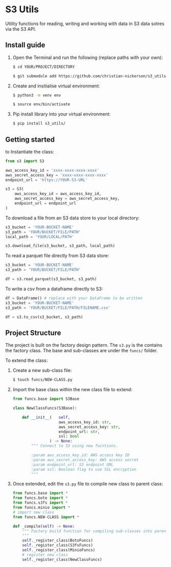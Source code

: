 # S3 Utils
Utility functions for reading, writing and working with data in S3 data sotres via the S3 API.

## Install guide
1. Open the Terminal and run the following (replace paths with your own):
    ``` bash
    $ cd YOUR/PROJECT/DIRECTORY

    $ git submodule add https://github.com/christian-nickerson/s3_utils s3_utils
    ```

2. Create and insitialise virtual environment:
    ``` bash
    $ python3 -m venv env

    $ source env/bin/activate
    ```

3. Pip install library into your virtual environment:
    ``` bash
    $ pip install s3_utils/
    ```

## Getting started

to Instantiate the class:
``` python
from s3 import S3

aws_access_key_id = 'xxxx-xxxx-xxxx-xxxx'
aws_secret_access_key = 'xxxx-xxxx-xxxx-xxxx'
endpoint_url = 'https://YOUR-S3-URL'

s3 = S3(   
    aws_access_key_id = aws_access_key_id,
    aws_secret_access_key = aws_secret_access_key,
    endpoint_url = endpoint_url
)
``` 

To download a file from an S3 data store to your local directory:
``` python
s3_bucket = 'YOUR-BUCKET-NAME'
s3_path = 'YOUR/BUCKET/FILE/PATH'
local_path = 'YOUR/LOCAL/PATH'

s3.download_file(s3_bucket, s3_path, local_path)
```

To read a parquet file directly from S3 data store:
``` python
s3_bucket = 'YOUR-BUCKET-NAME'
s3_path = 'YOUR/BUCKET/FILE/PATH'

df = s3.read_parquet(s3_bucket, s3_path)
```

To write a csv from a dataframe directly to S3:
``` python
df = DataFrame() # replace with your DataFrame to be written
s3_bucket = 'YOUR-BUCKET-NAME'
s3_path = 'YOUR/BUCKET/FILE/PATH/FILENAME.csv'

df = s3.to_csv(s3_bucket, s3_path)
```

## Project Structure
The project is built on the factory design pattern. The ```s3.py``` is the contains the factory class. The base and sub-classes are under the ```funcs/``` folder.

To extend the class:

1. Create a new sub-class file:
    ``` bash
    $ touch funcs/NEW-CLASS.py
    ```
2. Import the base class within the new class file to extend:
    ``` python
    from funcs.base import S3Base

    class NewClassFuncs(S3Base):

        def __init__(   self, 
                        aws_access_key_id: str, 
                        aws_secret_access_key: str, 
                        endpoint_url: str, 
                        ssl: bool
                    ) -> None:
            """ Connect to S3 using new fucntions.

            :param aws_access_key_id: AWS access key ID
            :param aws_secret_access_key: AWS access secret
            :param endpoint_url: S3 endpoint URL
            :param ssl: Boolean flag to use SSL encryption
            """
    ```

3. Once extended, edit the ```s3.py``` file to compile new class to parent class:
    ``` python
    from funcs.base import *
    from funcs.boto import *
    from funcs.s3fs import *
    from funcs.minio import *
    # import new class
    from funcs.NEW-CLASS import *
    ```
    ``` python
    def _compile(self) -> None:
        """ Factory build function for compiling sub-classes into parent class.
        """
        self._register_class(BotoFuncs)
        self._register_class(S3fsFuncs)
        self._register_class(MinioFuncs)
        # register new class
        self._register_class(NewClassFuncs)
    ```